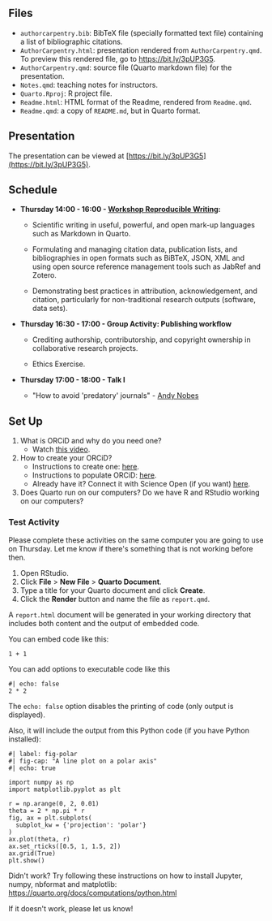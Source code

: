 ## Files

- `authorcarpentry.bib`: BibTeX file (specially formatted text file) containing a list of bibliographic citations.
- `AuthorCarpentry.html`: presentation rendered from `AuthorCarpentry.qmd`. To preview this rendered file, go to <https://bit.ly/3pUP3G5>.
- `AuthorCarpentry.qmd`: source file (Quarto markdown file) for the presentation.
- `Notes.qmd`: teaching notes for instructors.
- `Quarto.Rproj`: R project file.
- `Readme.html`: HTML format of the Readme, rendered from `Readme.qmd`.
- `Readme.qmd`: a copy of `README.md`, but in Quarto format.

## Presentation

The presentation can be viewed at [https://bit.ly/3pUP3G5](https://bit.ly/3pUP3G5).

## Schedule

-   **Thursday 14:00 - 16:00 - [Workshop Reproducible
    Writing](https://CODATA-RDA-DataScienceSchools.github.io/Materials/blob/master/docs/DataTrieste2023/Quarto/AuthorCarpentry.html):**

    -   Scientific writing in useful, powerful, and open mark-up
        languages such as Markdown in Quarto.

    -   Formulating and managing citation data, publication lists, and
        bibliographies in open formats such as BiBTeX, JSON, XML and
        using open source reference management tools such as JabRef and
        Zotero.

    -   Demonstrating best practices in attribution, acknowledgement,
        and citation, particularly for non-traditional research outputs
        (software, data sets).

-   **Thursday 16:30 - 17:00 - Group Activity: Publishing workflow**

    -   Crediting authorship, contributorship, and copyright ownership
        in collaborative research projects.

    -   Ethics Exercise.

-   **Thursday 17:00 - 18:00 - Talk I**

    -   "How to avoid 'predatory' journals" - [Andy
        Nobes](https://www.inasp.info/staff/andy-nobes-0)

## Set Up

1.  What is ORCiD and why do you need one?
    -   Watch [this video](https://vimeo.com/97150912).
2.  How to create your ORCiD?
    -   Instructions to create one:
        [here](https://authorcarpentry.github.io/orcid-profile/00-orcid-profile.html).
    -   Instructions to populate ORCiD:
        [here](https://authorcarpentry.github.io/orcid-profile/01-adding-works.html).
    -   Already have it? Connect it with Science Open (if you want)
        [here](http://blog.scienceopen.com/2016/06/orcid-integration-at-scienceopen/).
3.  Does Quarto run on our computers? Do we have R and RStudio working on our computers?

### Test Activity

Please complete these activities on the same computer you are going to
use on Thursday. Let me know if there's something that is not working
before then.

1.  Open RStudio.
2.  Click **File** \> **New File** \> **Quarto Document**.
3.  Type a title for your Quarto document and click **Create**.
4.  Click the **Render** button and name the file as `report.qmd`.

A `report.html` document will be generated in your working directory
that includes both content and the output of embedded code.

You can embed code like this:

```{r}
1 + 1
```

You can add options to executable code like this

```{r}
#| echo: false
2 * 2
```

The `echo: false` option disables the printing of code (only output is
displayed).

Also, it will include the output from this Python code (if you have Python installed):

```{python}
#| label: fig-polar
#| fig-cap: "A line plot on a polar axis"
#| echo: true

import numpy as np
import matplotlib.pyplot as plt

r = np.arange(0, 2, 0.01)
theta = 2 * np.pi * r
fig, ax = plt.subplots(
  subplot_kw = {'projection': 'polar'} 
)
ax.plot(theta, r)
ax.set_rticks([0.5, 1, 1.5, 2])
ax.grid(True)
plt.show()
```

Didn't work? Try following these instructions on how to install Jupyter,
numpy, nbformat and matplotlib:
<https://quarto.org/docs/computations/python.html>

If it doesn't work, please let us know!
